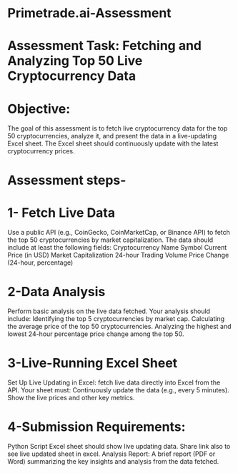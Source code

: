 # Primetrade.ai-Assessment

# Assessment Task: Fetching and Analyzing Top 50 Live Cryptocurrency Data
# Objective:
The goal of this assessment is to fetch live cryptocurrency data for the top 50 cryptocurrencies, analyze it, and present the data in a live-updating Excel sheet. The Excel sheet should continuously update with the latest cryptocurrency prices.

# Assessment steps-

# 1- Fetch Live Data
Use a public API (e.g., CoinGecko, CoinMarketCap, or Binance API) to fetch the top 50 cryptocurrencies by market capitalization.
The data should include at least the following fields:
Cryptocurrency Name
Symbol
Current Price (in USD)
Market Capitalization
24-hour Trading Volume
Price Change (24-hour, percentage)

# 2-Data Analysis
Perform basic analysis on the live data fetched. Your analysis should include:
Identifying the top 5 cryptocurrencies by market cap.
Calculating the average price of the top 50 cryptocurrencies.
Analyzing the highest and lowest 24-hour percentage price change among the top 50.

# 3-Live-Running Excel Sheet
Set Up Live Updating in Excel:
fetch live data directly into Excel from the API.
Your sheet must:
Continuously update the data (e.g., every 5 minutes).
Show the live prices and other key metrics.

# 4-Submission Requirements:
Python Script
Excel sheet should show live updating data. Share link also to see live updated sheet in excel.
Analysis Report: A brief report (PDF or Word) summarizing the key insights and analysis from the data fetched.

